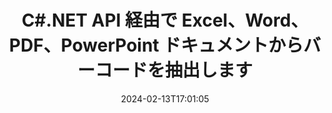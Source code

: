 ---
############################# Static ############################
layout: "auto-gen-parser"
date: 2024-02-13T17:01:05
draft: false
otherformats: odp ods odt one otp ott pdf pps ppsx ppt pptx rtf tex vdx vsdm vsdx

############################# Head ############################
head_title: ".NET PDF、DOCX、PPTX、XLSX、EPUB などからバーコードを抽出する API"
head_description: "GroupDocs.Parser .NET API を使用すると、ソフトウェア開発者は PDF、DOC、DOCX、PPT、PPTX、EML、MSG、XLS、XLSX、 .NET アプリ内の CSV、ODT、RTF、および EPUB ドキュメント。"

############################# Header ############################
title: "C#.NET API 経由で Excel、Word、PDF、PowerPoint ドキュメントからバーコードを抽出します"
description: "GroupDocs.Parser .NET API を使用すると、プログラマーは PDF、DOC、DOCX、PPT、PPTX、EML、MSG、XLS、XLSX、CSV からバーコードを抽出できます、ODT、RTF、および EPUB のドキュメントまたはページ領域。"
bg_image: "https://cms.admin.containerize.com/templates/aspose/App_Themes/V3/images/bg/header1.png"
bg_overlay: false
button:
    enable: true
    icon: "fas fa-arrow-down"
    label: "無料トライアルをダウンロード"
    link: "https://downloads.groupdocs.com/parser/net"

############################# SubMenu ############################
submenu:
    enable: true

    left:
        img_alt: "GroupDocs.Parser for .NET"
        image: "https://cms.admin.containerize.com/templates/groupdocs/images/product-logos/90x90-noborder/groupdocs-parser-net.png"
        product: "GroupDocs.Parser"
        platform: ".NET"

    middle:
        button:

            # button loop
            - link: "https://apireference.groupdocs.com/parser/net"
              text: "APIリファレンス"

            # button loop
            - link: "https://github.com/groupdocs-parser"
              text: "コード例"

            # button loop
            - link: "https://products.groupdocs.app/parser/family"
              text: "ライブデモ"

            # button loop
            - link: "https://purchase.groupdocs.com/pricing/parser/net"
              text: "価格設定"

    right:
        link_download: "https://downloads.groupdocs.com/parser"
        link_learn: "https://docs.groupdocs.com/parser/net"
        link_buy: "https://purchase.groupdocs.com"

############################# About ############################
about:
    enable: true
    title: "XLAM ファイルからバーコードを抽出する方法 .NET API?"
    content: |
        バーコードは、製品のスキャンと識別、自動車部品の追跡、在庫管理など、多くの場面で世界中で一般的に使用されている、機械読み取り可能な数字と文字の表現です。 GroupDocs.Parser for .NET は、開発者が、PDF、電子メール、電子ブック、Microsoft Office 形式など、サポートされているさまざまな種類のドキュメント形式からテキスト、画像、バーコードを抽出するソリューションの開発を支援する強力な API です: Word ({ 377}、DOCX)、PowerPoint (PPT、PPTX)、Excel (XLS、XLSX)、メール (EML、MSG) 形式など。 .NET API には、キーワードによるテキストの検索、正確なテキスト抽出、HTML またはマークダウン形式のテキスト抽出、座標によるテキスト領域の抽出、メタデータまたはバーコードの抽出など、いくつかの高度なドキュメント解析機能のサポートが含まれています。
        
        

############################# Steps ############################
steps:
    enable: true
    title_left: ".NET の XLAM からバーコードを抽出します"
    content_left: |
        [GroupDocs.Parser for .NET](/ja/parser/net/) を使用すると、C# 開発者は、いくつかの簡単な手順を実装することで、XLAM ファイルからバーコードを簡単に抽出できます。
        
        * 最初のドキュメントの [Parser](https://reference.groupdocs.com/net/parser/groupdocs.parser/parser) オブジェクトをインスタンス化します。
        * ファイルがバーコード抽出をサポートしているかどうかを確認します。
        * [GetBarcodes](https://reference.groupdocs.com/parser/net/groupdocs.parser/parser/methods/getbarcodes) メソッドを呼び出し、のコレクションを取得します。[PageBarcodeArea](https://reference.groupdocs.com/parser/net/groupdocs.parser.data/pagebarcodearea) オブジェクト。
        * コレクションを反復処理して、バーコード値を取得します。

    title_right: "バーコード抽出の詳細"
    content_right: |
        * <a href="https://docs.groupdocs.com/parser/net/extract-barcodes-from-document/">文書からバーコードを抽出する方法</a>
        * <a href="https://docs.groupdocs.com/parser/net/extract-barcodes-from-document-page/">ドキュメントページからバーコードを抽出する方法</a>
        * <a href="https://docs.groupdocs.com/parser/net/extract-barcodes-from-document-page-area/">文書ページ領域からバーコードを抽出する方法</a>
    
    code: |
     {{% parser/additional-styles %}}
     {{< parser/code-parser title="C# サンプルコードを使用して XLAM ファイルからバーコードを抽出する方法">}}

        ```csharp    
        // GroupDocs.Parser API を使用して XLAM ファイルからバーコードを抽出します
        // Parserクラスのインスタンスを作成する
        using (Parser parser = new Parser(Constants.SamplePdfWithBarcodes)) {
            // ファイルがバーコード抽出をサポートしているかどうかを確認します
            if (!parser.Features.Barcodes) {
                Console.WriteLine("このファイルはバーコード抽出をサポートしていません。");
                return;
            }

            // {steps.code.scan}
            IEnumerable<PageBarcodeArea> barcodes = parser.GetBarcodes();

            // バーコードを反復処理する
            foreach (PageBarcodeArea barcode in barcodes) {
                // ページインデックスを印刷する
                Console.WriteLine("Page: " + barcode.Page.Index.ToString());
                // バーコード値を印刷する
                Console.WriteLine("Value: " + barcode.Value);
            }
        }
        ```
     {{< /parser/code-parser >}}

############################# More ############################
more:
    enable: true
    title_left: "システム要求"
    content_left: |
        GroupDocs.Parser for .NET API は、すべての主要なプラットフォームとオペレーティング システムでサポートされています。以下のコードを実行する前に、次の前提条件がシステムにインストールされていることを確認してください。
        
        * オペレーティング システム: Microsoft Windows、Linux、MacOS
        * 開発環境: Microsoft Visual Studio, Xamarin, MonoDevelop
        * フレームワーク
        * GroupDocs.Parser for .NET の最新バージョンを [Nuget](https://www.nuget.org/packages/groupdocs.parser) からダウンロードします

    title_right: "GroupDocs.Parser for .NET を使用する理由"
    content_right: |
        * サポートされているドキュメントからのプレーン テキスト抽出のサポート    
        * ユーザー定義のテンプレートを使用したドキュメントの解析    
        * 構造化テキスト抽出を完全にサポート    
        * キーワードおよび正規表現によるテキスト検索    
        * 書式設定されたテキスト、メタデータ、画像、コンテナ、添付ファイルを抽出します    
        * サポートされている一部のドキュメント形式の目次を抽出します    
        * PDF ドキュメントからのフォーム データを解析する    
        * ドキュメントからハイパーリンクを抽出する   

############################# Demos ############################
demos:
    enable: true
    title: "ライブデモ - オンラインで文書からバーコードを抽出"
    content: |
       [GroupDocs.Parser ライブ デモ](https://products.groupdocs.app/parser/barcodes/) Web サイトにアクセスして、今すぐドキュメントからバーコードを抽出してください。
       ライブデモには次のようなメリットがあります。
        
############################# About Formats ############################
about_formats:
    enable: true

############################# More Formats ############################
more_formats:
    enable: true
    title: "他のドキュメント形式からバーコードを抽出する"
    content: |
        .NET ドキュメントは、ファイル形式と画像のバーコード抽出 API を解析します。以下に示すように、いくつかの一般的なファイル形式のデータを抽出します。

############################# Back to top ###############################
back_to_top:
    enable: true
---